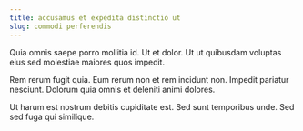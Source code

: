 ```yaml
---
title: accusamus et expedita distinctio ut
slug: commodi perferendis
---
```


Quia omnis saepe porro mollitia id. Ut et dolor. Ut ut quibusdam voluptas eius sed molestiae maiores quos impedit.

Rem rerum fugit quia. Eum rerum non et rem incidunt non. Impedit pariatur nesciunt. Dolorum quia omnis et deleniti animi dolores.

Ut harum est nostrum debitis cupiditate est. Sed sunt temporibus unde. Sed sed fuga qui similique.
